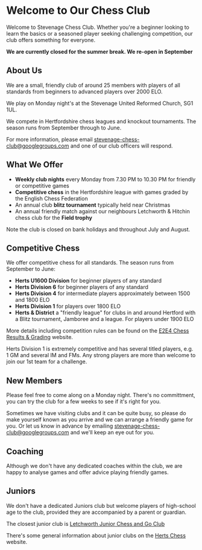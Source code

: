 # Welcome to Our Chess Club

Welcome to Stevenage Chess Club. Whether you're a beginner looking to learn the basics or a seasoned player seeking challenging competition, our club offers something for everyone.

**We are currently closed for the summer break. We re-open in September**

## About Us

We are a small, friendly club of around 25 members with players of all standards from beginners to advanced players over 2000 ELO.

We play on Monday night's at the Stevenage United Reformed Church, SG1 1UL.

We compete in Hertfordshire chess leagues and knockout tournaments. The season runs from September through to June.

For more information, please email stevenage-chess-club@googlegroups.com and one of our club officers will respond.

## What We Offer

- **Weekly club nights** every Monday from 7.30 PM to 10.30 PM for friendly or competitive games
- **Competitive chess** in the Hertfordshire league with games graded by the English Chess Federation
- An annual club **blitz tournament** typically held near Christmas
- An annual friendly match against our neighbours Letchworth & Hitchin chess club for the **Field trophy**

Note the club is closed on bank holidays and throughout July and August.

## Competitive Chess

We offer competitive chess for all standards. The season runs from September to June:

- **Herts U1600 Division** for beginner players of any standard
- **Herts Division 6** for beginner players of any standard
- **Herts Division 4** for intermediate players approximately between 1500 and 1800 ELO
- **Herts Division 1** for players over 1800 ELO
- **Herts & District** a "friendly league" for clubs in and around Hertford with a Blitz tournament, Jamboree and a league. For players under 1900 ELO

More details including competition rules can be found on the [E2E4 Chess Results & Grading](https://www.e2-e4.co.uk/chess-results/) website.

Herts Division 1 is extremely competitive and has several titled players, e.g. 1 GM and several IM and FMs. Any strong players are more than welcome to join our 1st team for a challenge.

## New Members

Please feel free to come along on a Monday night. There's no committment, you can try the club for a few weeks to see if it's right for you.

Sometimes we have visiting clubs and it can be quite busy, so please do make yourself known as you arrive and we can arrange a friendly game for you. Or let us know in advance by emailing stevenage-chess-club@googlegroups.com and we'll keep an eye out for you.

## Coaching

Although we don't have any dedicated coaches within the club, we are happy to analyse games and offer advice playing friendly games.

## Juniors

We don't have a dedicated Juniors club but welcome players of high-school age to the club, provided they are accompanied by a parent or guardian.

The closest junior club is [Letchworth Junior Chess and Go Club](https://letchworthandhitchinchess.club/letchworth-junior-chess-and-go-club/)

There's some general information about junior clubs on the [Herts Chess](https://hertschess.com/juniors/) website.
